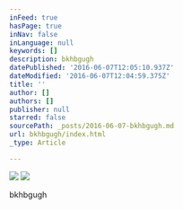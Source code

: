 ```yaml
---
inFeed: true
hasPage: true
inNav: false
inLanguage: null
keywords: []
description: bkhbgugh
datePublished: '2016-06-07T12:05:10.937Z'
dateModified: '2016-06-07T12:04:59.375Z'
title: ''
author: []
authors: []
publisher: null
starred: false
sourcePath: _posts/2016-06-07-bkhbgugh.md
url: bkhbgugh/index.html
_type: Article

---
```

![](https://the-grid-user-content.s3-us-west-2.amazonaws.com/ffc9a72b-dd94-4744-ac9a-4d5a6002aa63.jpg)
![](https://the-grid-user-content.s3-us-west-2.amazonaws.com/b33ab979-3a6f-4952-9502-9b5d249fd349.jpg)

bkhbgugh